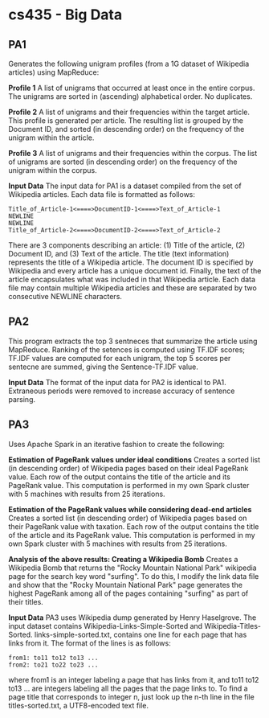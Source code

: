 # cs435 - Big Data

## PA1
Generates the following unigram profiles (from a 1G dataset of Wikipedia articles) using MapReduce:

**Profile 1**
A list of unigrams that occurred at least once in the entire corpus. The unigrams are sorted in (ascending) alphabetical order. No duplicates.

**Profile 2**
A list of unigrams and their frequencies within the target article. This profile is generated per article. The resulting list is grouped by the Document ID, and sorted (in descending order) on the frequency of the unigram within the article.

**Profile 3**
A list of unigrams and their frequencies within the corpus. The list of unigrams are sorted (in descending order) on the frequency of the unigram within the corpus.

**Input Data**
The input data for PA1 is a dataset compiled from the set of Wikipedia articles. Each data file is formatted as follows:

```
Title_of_Article-1<====>DocumentID-1<====>Text_of_Article-1 
NEWLINE 
NEWLINE 
Title_of_Article-2<====>DocumentID-2<====>Text_of_Article-2 
```
There are 3 components describing an article: (1) Title of the article, (2) Document ID, and (3) Text of the article. The title (text information) represents the title of a Wikipedia article. The document ID is specified by Wikipedia and every article has a unique document id. Finally, the text of the article encapsulates what was included in that Wikipedia article. Each data file may contain multiple Wikipedia articles and these are separated by two consecutive NEWLINE characters.

## PA2
This program extracts the top 3 sentneces that summarize the article using MapReduce. Ranking of the setences is computed using TF.IDF scores; TF.IDF values are computed for each unigram, the top 5 scores per sentecne are summed, giving the Sentence-TF.IDF value.

**Input Data**
The format of the input data for PA2 is identical to PA1. Extraneous periods were removed to increase accuracy of sentence parsing.

## PA3
Uses Apache Spark in an iterative fashion to create the following:

**Estimation of PageRank values under ideal conditions**
Creates a sorted list (in descending order) of Wikipedia pages based on their ideal PageRank value. Each row of the output contains the title of the article and its PageRank value. This computation is performed in my own Spark cluster with 5 machines with results from 25 iterations.

**Estimation of the PageRank values while considering dead-end articles**
Creates a sorted list (in descending order) of Wikipedia pages based on their PageRank value with taxation. Each row of the output contains the title of the article and its PageRank value. This computation is performed in my own Spark cluster with 5 machines with results from 25 iterations.

**Analysis of the above results: Creating a Wikipedia Bomb**
Creates a Wikipedia Bomb that returns the "Rocky Mountain National Park" wikipedia page for the search key word "surfing". To do this, I modify the link data file and show that the "Rocky Mountain National Park" page generates the highest PageRank among all of the pages containing "surfing" as part of their titles.

**Input Data**
PA3 uses Wikipedia dump generated by Henry Haselgrove. The input dataset contains Wikipedia-Links-Simple-Sorted and Wikipedia-Titles-Sorted. links-simple-sorted.txt, contains one line for each page that has links from it. The format of the lines is as follows:

```
from1: to11 to12 to13 ... 
from2: to21 to22 to23 ... 
```

where from1 is an integer labeling a page that has links from it, and to11 to12 to13 ... are integers labeling all the pages that the page links to. To find a page title that corresponds to integer n, just look up the n-th line in the file titles-sorted.txt, a UTF8-encoded text file.
